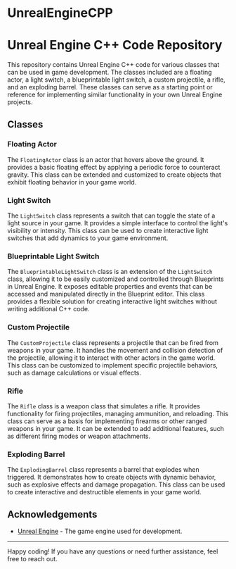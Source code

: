 # UnrealEngineCPP

# Unreal Engine C++ Code Repository

This repository contains Unreal Engine C++ code for various classes that can be used in game development. The classes included are a floating actor, a light switch, a blueprintable light switch, a custom projectile, a rifle, and an exploding barrel. These classes can serve as a starting point or reference for implementing similar functionality in your own Unreal Engine projects.

## Classes

### Floating Actor

The `FloatingActor` class is an actor that hovers above the ground. It provides a basic floating effect by applying a periodic force to counteract gravity. This class can be extended and customized to create objects that exhibit floating behavior in your game world.

### Light Switch

The `LightSwitch` class represents a switch that can toggle the state of a light source in your game. It provides a simple interface to control the light's visibility or intensity. This class can be used to create interactive light switches that add dynamics to your game environment.

### Blueprintable Light Switch

The `BlueprintableLightSwitch` class is an extension of the `LightSwitch` class, allowing it to be easily customized and controlled through Blueprints in Unreal Engine. It exposes editable properties and events that can be accessed and manipulated directly in the Blueprint editor. This class provides a flexible solution for creating interactive light switches without writing additional C++ code.

### Custom Projectile

The `CustomProjectile` class represents a projectile that can be fired from weapons in your game. It handles the movement and collision detection of the projectile, allowing it to interact with other actors in the game world. This class can be customized to implement specific projectile behaviors, such as damage calculations or visual effects.

### Rifle

The `Rifle` class is a weapon class that simulates a rifle. It provides functionality for firing projectiles, managing ammunition, and reloading. This class can serve as a basis for implementing firearms or other ranged weapons in your game. It can be extended to add additional features, such as different firing modes or weapon attachments.

### Exploding Barrel

The `ExplodingBarrel` class represents a barrel that explodes when triggered. It demonstrates how to create objects with dynamic behavior, such as explosive effects and damage propagation. This class can be used to create interactive and destructible elements in your game world.


## Acknowledgements

- [Unreal Engine](https://www.unrealengine.com/) - The game engine used for development.

---

Happy coding! If you have any questions or need further assistance, feel free to reach out.
